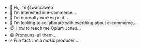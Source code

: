 - 👋 Hi, I’m @waccaweb
- 👀 I’m interested in e-commerce...
- 🌱 I’m currently working in it...
- 💞️ I’m looking to collaborate with everthing about e-commerce...
- 📫 How to reach me Opium Jones...
- 😄 Pronouns: all them...
- ⚡ Fun fact: I'm a music producer ...

<!---
waccaweb/waccaweb is a ✨ special ✨ repository because its `README.md` (this file) appears on your GitHub profile.
You can click the Preview link to take a look at your changes.
--->
